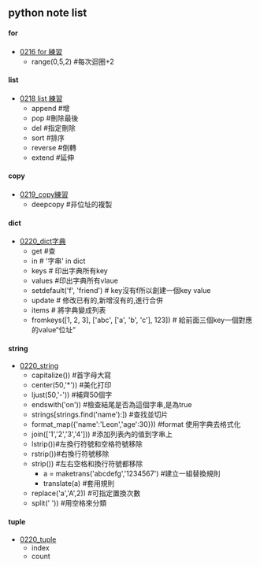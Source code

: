 ## python note list ##

#### for ####
* [0216 for 練習](https://github.com/kenson2998/old_boy_study/blob/master/0216%20for%E7%B7%B4%E7%BF%92.py)
  * range(0,5,2)   #每次迴圈+2
#### list 
* [0218 list 練習](https://github.com/kenson2998/old_boy_study/blob/master/0218%20list%20%E7%B7%B4%E7%BF%92.py)
    * append  #增
    * pop  #刪除最後
    * del  #指定刪除
    * sort  #排序
    * reverse  #倒轉
    * extend  #延伸
#### copy
  * [0219_copy練習](https://github.com/kenson2998/old_boy_study/blob/master/0219_copy%E7%B7%B4%E7%BF%92.py)
    * deepcopy  #非位址的複製
#### dict 
* [0220_dict字典](https://github.com/kenson2998/old_boy_study/blob/master/0220_dict%E5%AD%97%E5%85%B8.py)
    * get  #查
    * in  # '字串' in  dict
    * keys  # 印出字典所有key
    * values  #印出字典所有vlaue
    * setdefault('f', 'friend')  # key沒有f所以創建一個key value
    * update # 修改已有的,新增沒有的,進行合併
    * items # 將字典變成列表
    * fromkeys([1, 2, 3], ['abc', ['a', 'b', 'c'], 123])  # 給前面三個key一個對應的value“位址”
#### string
* [0220_string](https://github.com/kenson2998/old_boy_study/blob/master/0220_string.py)
    * capitalize()) #首字母大寫
    * center(50,'*')) #美化打印
    * ljust(50,'-')) #補齊50個字
    * endswith('on')) #檢查結尾是否為這個字串,是為true
    * strings[strings.find('name'):]) #查找並切片
    * format_map({'name':'Leon','age':30})) #format 使用字典去格式化
    * join(['1','2','3','4']))  #添加列表內的值到字串上
    * lstrip())#左換行符號和空格符號移除
    * rstrip())#右換行符號移除
    * strip()) #左右空格和換行符號都移除
      * a = maketrans('abcdefg','1234567') #建立一組替換規則
      * translate(a) #套用規則
    * replace('a','A',2)) #可指定置換次數
    * split(' ')) #用空格來分類
#### tuple 
* [0220_tuple](https://github.com/kenson2998/old_boy_study/blob/master/0220_tuple.py)
    * index
    * count
